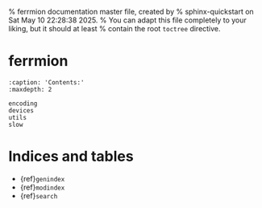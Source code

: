 % ferrmion documentation master file, created by
% sphinx-quickstart on Sat May 10 22:28:38 2025.
% You can adapt this file completely to your liking, but it should at least
% contain the root `toctree` directive.

# ferrmion

```{toctree}
:caption: 'Contents:'
:maxdepth: 2

encoding
devices
utils
slow
```

# Indices and tables

- {ref}`genindex`
- {ref}`modindex`
- {ref}`search`
